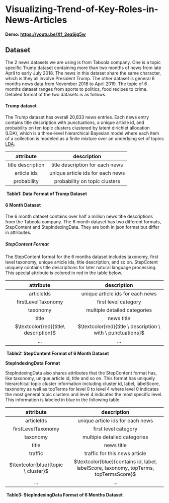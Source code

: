 # Visualizing-Trend-of-Key-Roles-in-News-Articles

#### **Demo**: https://youtu.be/Xf_2eaSjq5w



## Dataset

The 2 news datasets we are using is from Taboola company. One is a topic specific Trump dataset containing more than two months of news from late April to early July 2018. The news in this dataset share the same character, which is they all involve President Trump. The other dataset is general 6 months news data from November 2018 to April 2019. The topic of 6 months dataset ranges from sports to politics, food recipes to crime. Detailed format of the two datasets is as follows. 

#### Trump dataset

The Trump dataset has overall 20,833 news entries. Each news entry contains title description with punctuations, a unique article id, and probability on ten topic clusters clustered by latent dirichlet allocation (LDA), which is a three-level hierarchical Bayesian model where each item of a collection is modeled as a finite mixture over an underlying set of topics [LDA](http://www.jmlr.org/papers/volume3/blei03a/blei03a.pdf).

|     attribute     |           description            |
| :---------------: | :------------------------------: |
| title description | title description for each news  |
|    article ids    | unique article ids for each news |
|    probability    |  probability on topic clusters   |

​							**Table1: Data Format of Trump Dataset**



#### 6 Month Dataset

The 6 month dataset contains over half a million news title descriptions from the Taboola company. The 6 month dataset has two different formats, StepContent and StepIndexingData. They are both in json format but differ in attributes. 

##### StepContent Format

The StepContent format for the 6 months dataset includes taxonomy, first level taxonomy, unique article ids, title description, and so on. StepCotent uniquely contains title descriptions for later natural language processing. This special attribute is colored in red in the table below. 

|               attribute               |                         description                          |
| :-----------------------------------: | :----------------------------------------------------------: |
|              articleIds               |               unique article ids for each news               |
|          firstLevelTaxonomy           |                     first level category                     |
|               taxonomy                |                 multiple detailed categories                 |
|                 title                 |                          news title                          |
| $\textcolor{red}{title\ description}$ | $\textcolor{red}{title \ description \ with \ punctuations}$ |
|                  ...                  |                             ...                              |

​						**Table2: StepContent Format of 6 Month Dataset**



**StepIndexingData** **Format**

 StepIndexingData also shares attributes that the StepContent format has, like taxonomy, unique article id, title and so on. This format has uniquely hierarchical topic cluster information including cluster id, label, labelScore, taxonomy as well as topTerms for level 0 to level 4 where level 0 indicates the most general topic clusters and level 4 indicates the most specific level. This information is labeled in blue in the following table.

|              attribute              |                         description                          |
| :---------------------------------: | :----------------------------------------------------------: |
|             articleIds              |               unique article ids for each news               |
|         firstLevelTaxonomy          |                     first level category                     |
|              taxonomy               |                 multiple detailed categories                 |
|                title                |                          news title                          |
|               traffic               |                traffic for this news article                 |
| $\textcolor{blue}{topic \ cluster}$ | $\textcolor{blue}{contains id, label, labelScore, taxonomy, topTerms, topTermsScore}$ |
|                 ...                 |                             ...                              |

​				**Table3: StepIndexingData Format of 6 Months Dataset**






